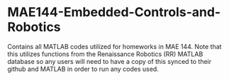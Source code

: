 # MAE144-Embedded-Controls-and-Robotics
Contains all MATLAB codes utilized for homeworks in MAE 144. 
Note that this utilizes functions from the Renaissance Robotics (RR) MATLAB database so any users will need to have a copy of this synced to their github and MATLAB in order to run any codes used.

